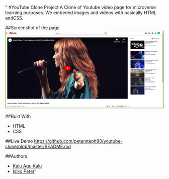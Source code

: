 " 
#YouTube Clone Project
A Clone of Youtube video page for microverse learning purposes. We embeded images and videos with basically HTML andCSS.

##Screenshot of the page
<img src="dependencies/youtube-clonescreenshot1.PNG" alt="Page Screenshot"/>

##Built With
- HTML 
- CSS

##Live Demo
https://github.com/petersteph88/youtube-clone/blob/master/README.md

##Authors
- [Kalu Agu Kalu](https://github.com/Godswilly)
- [Isiko Peter](https://github.com/petersteph88)"


